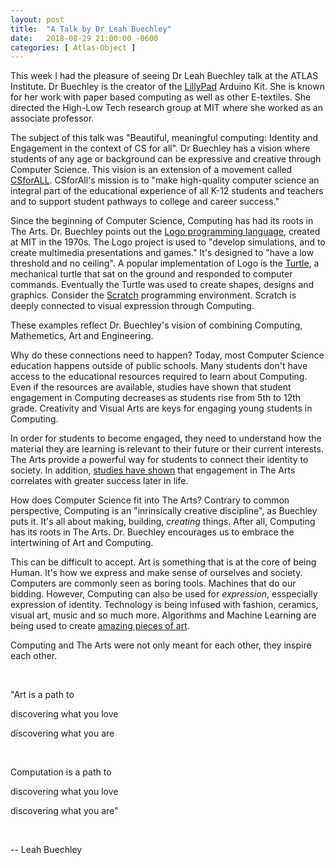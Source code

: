 ```yaml
---
layout: post
title:  "A Talk by Dr Leah Buechley"
date:   2018-08-29 21:00:00 -0600
categories: [ Atlas-Object ]
---
```


This week I had the pleasure of seeing Dr Leah Buechley talk at the ATLAS Institute. Dr Buechley is the creator of the [LillyPad](http://www.geeetech.com/wiki/index.php/Arduino_LilyPad) Arduino Kit. She is known for her work with paper based computing as well as other E-textiles. She directed the High-Low Tech research group at MIT where she worked as an associate professor.

The subject of this talk was "Beautiful, meaningful computing: Identity and Engagement in the context of CS for all". Dr Buechley has a vision where students of any age or background can be expressive and creative through Computer Science. This vision is an extension of a movement called [CSforALL](https://www.csforall.org/). CSforAll's mission is to "make high-quality computer science an integral part of the educational experience of all K-12 students and teachers and to support student pathways to college and career success."

Since the beginning of Computer Science, Computing has had its roots in The Arts. Dr. Buechley points out the [Logo programming language](http://el.media.mit.edu/logo-foundation/what_is_logo/history.html), created at MIT in the 1970s. The Logo project is used to "develop simulations, and to create multimedia presentations and games." It's designed to "have a low threshold and no ceiling". A popular implementation of Logo is the [Turtle](http://el.media.mit.edu/logo-foundation/what_is_logo/logo_primer.html), a mechanical turtle that sat on the ground and responded to computer commands. Eventually the Turtle was used to create shapes, designs and graphics. Consider the [Scratch](https://scratch.mit.edu/) programming environment. Scratch is deeply connected to visual expression through Computing.

These examples reflect Dr. Buechley's vision of combining Computing, Mathemetics, Art and Engineering.

Why do these connections need to happen? Today, most Computer Science education happens outside of public schools. Many students don't have access to the educational resources required to learn about Computing. Even if the resources are available, studies have shown that student engagement in Computing decreases as students rise from 5th to 12th grade. Creativity and Visual Arts are keys for engaging young students in Computing. 

In order for students to become engaged, they need to understand how the material they are learning is relevant to their future or their current interests. The Arts provide a powerful way for students to connect their identity to society. In addition, [studies have shown](http://www.sjsu.edu/people/kathie.kratochvil/courses/CA177/s0/Catterall-2009-Doing-Well-Doing-Good.pdf) that engagement in The Arts correlates with greater success later in life.

How does Computer Science fit into The Arts? Contrary to common perspective, Computing is an "inrinsically creative discipline", as Buechley puts it. It's all about making, building, *creating* things. After all, Computing has its roots in The Arts. Dr. Buechley encourages us to embrace the intertwining of Art and Computing.

This can be difficult to accept. Art is something that is at the core of being Human. It's how we express and make sense of ourselves and society. Computers are commonly seen as boring tools. Machines that do our bidding. However, Computing can also be used for *expression*, esspecially expression of identity. Technology is being infused with fashion, ceramics, visual art, music and so much more. Algorithms and Machine Learning are being used to create [amazing pieces of art](https://aeon.co/essays/how-algorithms-are-transforming-artistic-creativity). 

Computing and The Arts were not only meant for each other, they inspire each other. 

<br/>

"Art is a path to

discovering what you love

discovering what you are

<br/>

Computation is a path to

discovering what you love

discovering what you are"

<br/>

-- Leah Buechley